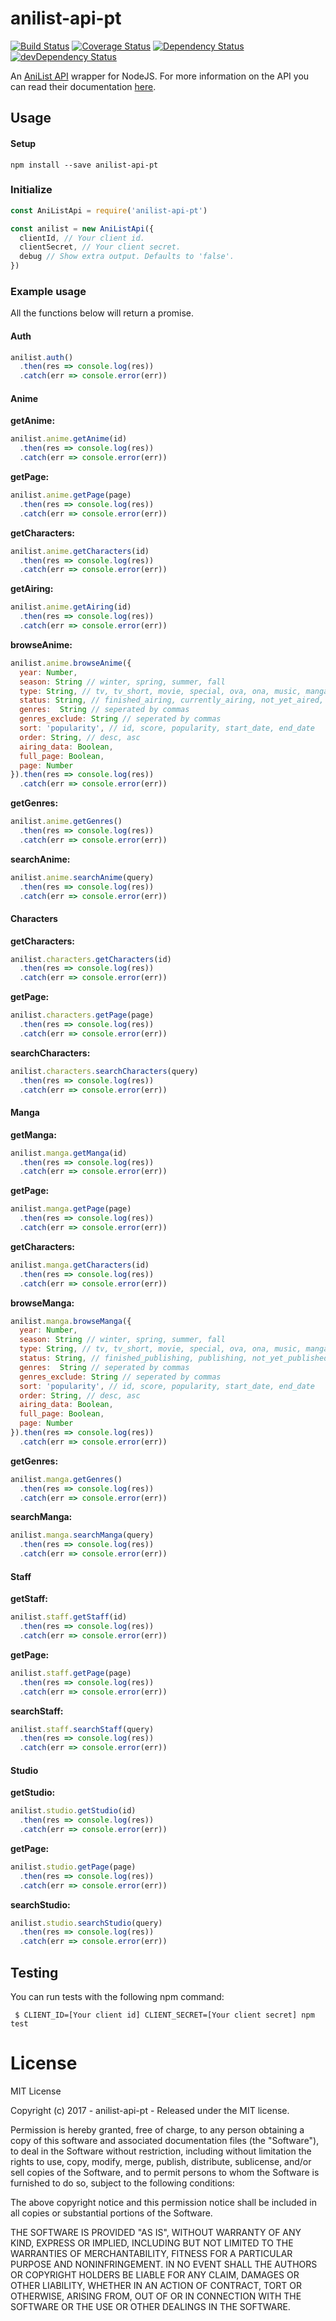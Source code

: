 # anilist-api-pt

[![Build Status](https://travis-ci.org/ChrisAlderson/anilist-api-pt.svg?branch=master)](https://travis-ci.org/ChrisAlderson/anilist-api-pt)
[![Coverage Status](https://coveralls.io/repos/github/ChrisAlderson/anilist-api-pt/badge.svg?branch=master)](https://coveralls.io/github/ChrisAlderson/anilist-api-pt?branch=master)
[![Dependency Status](https://david-dm.org/ChrisAlderson/anilist-api-pt.svg)](https://david-dm.org/ChrisAlderson/anilist-api-pt)
[![devDependency Status](https://david-dm.org/ChrisAlderson/anilist-api-pt/dev-status.svg)](https://david-dm.org/ChrisAlderson/anilist-api-pt#info=devDependencies)

An [AniList API](https://anilist-api.readthedocs.io/en/latest/introduction.html)
wrapper for NodeJS. For more information on the API you can read their
documentation [here](https://anilist-api.readthedocs.io/en/latest/introduction.html).

## Usage

#### Setup
```
npm install --save anilist-api-pt
```

### Initialize
```js
const AniListApi = require('anilist-api-pt')

const anilist = new AniListApi({
  clientId, // Your client id.
  clientSecret, // Your client secret.
  debug // Show extra output. Defaults to 'false'.
})


```

### Example usage

All the functions below will return a promise.

#### Auth
```js
anilist.auth()
  .then(res => console.log(res))
  .catch(err => console.error(err))
```

#### Anime

**getAnime:**
```js
anilist.anime.getAnime(id)
  .then(res => console.log(res))
  .catch(err => console.error(err))
```

**getPage:**
```js
anilist.anime.getPage(page)
  .then(res => console.log(res))
  .catch(err => console.error(err))
```

**getCharacters:**
```js
anilist.anime.getCharacters(id)
  .then(res => console.log(res))
  .catch(err => console.error(err))
```

**getAiring:**
```js
anilist.anime.getAiring(id)
  .then(res => console.log(res))
  .catch(err => console.error(err))
```

**browseAnime:**
```js
anilist.anime.browseAnime({
  year: Number,
  season: String // winter, spring, summer, fall
  type: String, // tv, tv_short, movie, special, ova, ona, music, manga, novel, one_shot, doujin, manhua, manhwa
  status: String, // finished_airing, currently_airing, not_yet_aired, cancelled
  genres:  String // seperated by commas
  genres_exclude: String // seperated by commas
  sort: 'popularity', // id, score, popularity, start_date, end_date
  order: String, // desc, asc
  airing_data: Boolean,
  full_page: Boolean,
  page: Number
}).then(res => console.log(res))
  .catch(err => console.error(err))
```

**getGenres:**
```js
anilist.anime.getGenres()
  .then(res => console.log(res))
  .catch(err => console.error(err))
```

**searchAnime:**
```js
anilist.anime.searchAnime(query)
  .then(res => console.log(res))
  .catch(err => console.error(err))
```

#### Characters

**getCharacters:**
```js
anilist.characters.getCharacters(id)
  .then(res => console.log(res))
  .catch(err => console.error(err))
```

**getPage:**
```js
anilist.characters.getPage(page)
  .then(res => console.log(res))
  .catch(err => console.error(err))
```

**searchCharacters:**
```js
anilist.characters.searchCharacters(query)
  .then(res => console.log(res))
  .catch(err => console.error(err))
```

#### Manga

**getManga:**
```js
anilist.manga.getManga(id)
  .then(res => console.log(res))
  .catch(err => console.error(err))
```

**getPage:**
```js
anilist.manga.getPage(page)
  .then(res => console.log(res))
  .catch(err => console.error(err))
```

**getCharacters:**
```js
anilist.manga.getCharacters(id)
  .then(res => console.log(res))
  .catch(err => console.error(err))
```

**browseManga:**
```js
anilist.manga.browseManga({
  year: Number,
  season: String // winter, spring, summer, fall
  type: String, // tv, tv_short, movie, special, ova, ona, music, manga, novel, one_shot, doujin, manhua, manhwa
  status: String, // finished_publishing, publishing, not_yet_published, cancelled
  genres:  String // seperated by commas
  genres_exclude: String // seperated by commas
  sort: 'popularity', // id, score, popularity, start_date, end_date
  order: String, // desc, asc
  airing_data: Boolean,
  full_page: Boolean,
  page: Number
}).then(res => console.log(res))
  .catch(err => console.error(err))
```

**getGenres:**
```js
anilist.manga.getGenres()
  .then(res => console.log(res))
  .catch(err => console.error(err))
```

**searchManga:**
```js
anilist.manga.searchManga(query)
  .then(res => console.log(res))
  .catch(err => console.error(err))
```

#### Staff

**getStaff:**
```js
anilist.staff.getStaff(id)
  .then(res => console.log(res))
  .catch(err => console.error(err))
```

**getPage:**
```js
anilist.staff.getPage(page)
  .then(res => console.log(res))
  .catch(err => console.error(err))
```

**searchStaff:**
```js
anilist.staff.searchStaff(query)
  .then(res => console.log(res))
  .catch(err => console.error(err))
```

#### Studio

**getStudio:**
```js
anilist.studio.getStudio(id)
  .then(res => console.log(res))
  .catch(err => console.error(err))
```

**getPage:**
```js
anilist.studio.getPage(page)
  .then(res => console.log(res))
  .catch(err => console.error(err))
```

**searchStudio:**
```js
anilist.studio.searchStudio(query)
  .then(res => console.log(res))
  .catch(err => console.error(err))
```

## Testing

You can run tests with the following npm command:
```
 $ CLIENT_ID=[Your client id] CLIENT_SECRET=[Your client secret] npm test
```

# License

MIT License

Copyright (c) 2017 - anilist-api-pt - Released under the MIT license.

Permission is hereby granted, free of charge, to any person obtaining a copy
of this software and associated documentation files (the "Software"), to deal
in the Software without restriction, including without limitation the rights
to use, copy, modify, merge, publish, distribute, sublicense, and/or sell
copies of the Software, and to permit persons to whom the Software is
furnished to do so, subject to the following conditions:

The above copyright notice and this permission notice shall be included in all
copies or substantial portions of the Software.

THE SOFTWARE IS PROVIDED "AS IS", WITHOUT WARRANTY OF ANY KIND, EXPRESS OR
IMPLIED, INCLUDING BUT NOT LIMITED TO THE WARRANTIES OF MERCHANTABILITY,
FITNESS FOR A PARTICULAR PURPOSE AND NONINFRINGEMENT. IN NO EVENT SHALL THE
AUTHORS OR COPYRIGHT HOLDERS BE LIABLE FOR ANY CLAIM, DAMAGES OR OTHER
LIABILITY, WHETHER IN AN ACTION OF CONTRACT, TORT OR OTHERWISE, ARISING FROM,
OUT OF OR IN CONNECTION WITH THE SOFTWARE OR THE USE OR OTHER DEALINGS IN THE
SOFTWARE.
